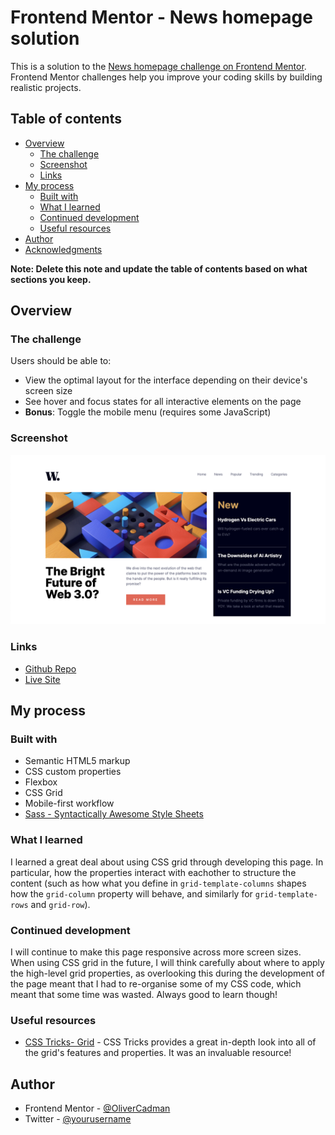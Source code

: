 # Frontend Mentor - News homepage solution

This is a solution to the [News homepage challenge on Frontend Mentor](https://www.frontendmentor.io/challenges/news-homepage-H6SWTa1MFl). Frontend Mentor challenges help you improve your coding skills by building realistic projects. 

## Table of contents

- [Overview](#overview)
  - [The challenge](#the-challenge)
  - [Screenshot](#screenshot)
  - [Links](#links)
- [My process](#my-process)
  - [Built with](#built-with)
  - [What I learned](#what-i-learned)
  - [Continued development](#continued-development)
  - [Useful resources](#useful-resources)
- [Author](#author)
- [Acknowledgments](#acknowledgments)

**Note: Delete this note and update the table of contents based on what sections you keep.**

## Overview

### The challenge

Users should be able to:

- View the optimal layout for the interface depending on their device's screen size
- See hover and focus states for all interactive elements on the page
- **Bonus**: Toggle the mobile menu (requires some JavaScript)

### Screenshot

![Screenshot](./screenshot-1.png)
### Links

- [Github Repo](https://your-solution-url.com)
- [Live Site](https://olivercadman.github.io/news_homepage_fm/)

## My process

### Built with

- Semantic HTML5 markup
- CSS custom properties
- Flexbox
- CSS Grid
- Mobile-first workflow
- [Sass - Syntactically Awesome Style Sheets](https://sass-lang.com/)

### What I learned

I learned a great deal about using CSS grid through developing this page. In particular, how the properties interact with eachother to structure the content (such as how what you define in `grid-template-columns` shapes how the `grid-column` property will behave, and similarly for `grid-template-rows` and `grid-row`).

### Continued development

I will continue to make this page responsive across more screen sizes. When using CSS grid in the future, I will think carefully about where to apply the high-level grid properties, as overlooking this during the development of the page meant that I had to re-organise some of my CSS code, which meant that some time was wasted. Always good to learn though!

### Useful resources

- [CSS Tricks- Grid](https://css-tricks.com/snippets/css/complete-guide-grid/) - CSS Tricks provides a great in-depth look into all of the grid's features and properties. It was an invaluable resource!

## Author
- Frontend Mentor - [@OliverCadman](https://www.frontendmentor.io/profile/OliverCadman)
- Twitter - [@yourusername](https://www.twitter.com/yourusername)